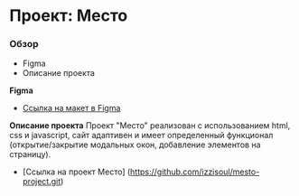 # Проект: Место

### Обзор

* Figma
* Описание проекта

**Figma**

* [Ссылка на макет в Figma](https://www.figma.com/file/2cn9N9jSkmxD84oJik7xL7/JavaScript.-Sprint-4?node-id=0%3A1)

**Описание проекта**
Проект "Место" реализован с использованием html, css и javascript, сайт адаптивен и имеет определенный функционал (открытие/закрытие модальных окон, добавление элементов на страницу).

* [Ссылка на проект Место]
(https://github.com/izzisoul/mesto-project.git)

